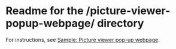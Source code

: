 # Readme for the /picture-viewer-popup-webpage/ directory

For instructions, see [Sample: Picture viewer pop-up webpage](https://learn.microsoft.com/microsoft-edge/extensions/getting-started/picture-viewer-popup-webpage).
